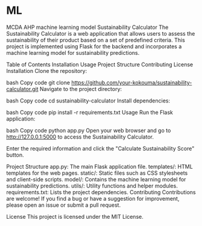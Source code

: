 # ML
MCDA AHP machine learning model
Sustainability Calculator
The Sustainability Calculator is a web application that allows users to assess the sustainability of their product based on a set of predefined criteria. This project is implemented using Flask for the backend and incorporates a machine learning model for sustainability predictions.

Table of Contents
Installation
Usage
Project Structure
Contributing
License
Installation
Clone the repository:

bash
Copy code
git clone https://github.com/your-kokouma/sustainability-calculator.git
Navigate to the project directory:

bash
Copy code
cd sustainability-calculator
Install dependencies:

bash
Copy code
pip install -r requirements.txt
Usage
Run the Flask application:

bash
Copy code
python app.py
Open your web browser and go to http://127.0.0.1:5000 to access the Sustainability Calculator.

Enter the required information and click the "Calculate Sustainability Score" button.

Project Structure
app.py: The main Flask application file.
templates/: HTML templates for the web pages.
static/: Static files such as CSS stylesheets and client-side scripts.
model/: Contains the machine learning model for sustainability predictions.
utils/: Utility functions and helper modules.
requirements.txt: Lists the project dependencies.
Contributing
Contributions are welcome! If you find a bug or have a suggestion for improvement, please open an issue or submit a pull request.

License
This project is licensed under the MIT License.
